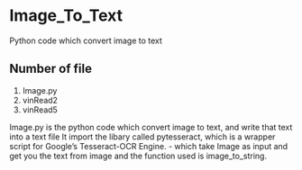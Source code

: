 # Image_To_Text
Python code which convert image to text


## Number of file
1. Image.py
2. vinRead2
3. vinRead5

Image.py is the python code which convert image to text, and write that text into a text file
It import the libary called pytesseract, which is a wrapper script for  Google’s Tesseract-OCR Engine. - which take Image as input and get you the text from image and the function used is image_to_string.
